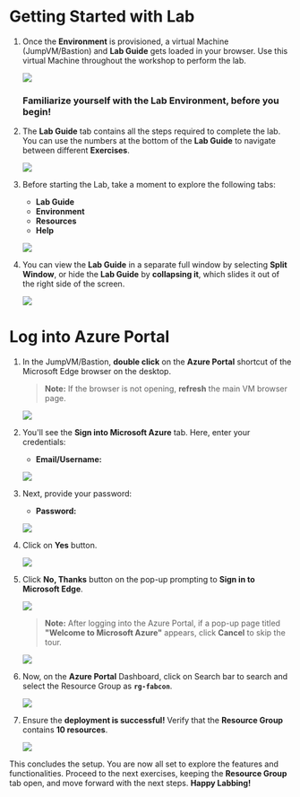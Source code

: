 # Getting Started with Lab

1. Once the **Environment** is provisioned, a virtual Machine (JumpVM/Bastion) and **Lab Guide** gets loaded in your browser. Use this virtual Machine throughout the workshop to perform the lab. 

   ![](../media/launchpage.png)

   ### Familiarize yourself with the Lab Environment, before you begin!

1. The **Lab Guide** tab contains all the steps required to complete the lab. You can use the numbers at the bottom of the **Lab Guide** to navigate between different **Exercises**.

    ![](../media/Task3.png)

2. Before starting the Lab, take a moment to explore the following tabs:

    - **Lab Guide**
    - **Environment**
    - **Resources**
    - **Help**

     ![](../media/Task4.png)


3. You can view the **Lab Guide** in a separate full window by selecting **Split Window**, or hide the **Lab Guide** by **collapsing it**, which slides it out of the right side of the screen.

    ![](../media/Task5.png)


# Log into Azure Portal

1. In the JumpVM/Bastion, **double click** on the **Azure Portal** shortcut of the Microsoft Edge browser on the desktop.

    >**Note:** If the browser is not opening, **refresh** the main VM browser page.

    ![](../media/Task6.png)


2. You'll see the **Sign into Microsoft Azure** tab. Here, enter your credentials:

   - **Email/Username:** <inject key="AzureAdUserEmail"></inject>

    ![](../media/Task8.png)

3. Next, provide your password:

   - **Password:** <inject key="AzureAdUserPassword"></inject>

   ![](../media/Task9.png)

4. Click on **Yes** button.

   ![](../media/Task10.png)

5. Click **No, Thanks** button on the pop-up prompting to **Sign in to Microsoft Edge**.

    ![](../media/signinpopup.png)
   
    >**Note:** After logging into the Azure Portal, if a pop-up page titled **"Welcome to Microsoft Azure"** appears, click **Cancel** to skip the tour.

    ![](../media/welcometoms.png)

6. Now, on the **Azure Portal** Dashboard, click on Search bar to search and select the Resource Group as **`rg-fabcon`**.
   
     ![](../media/1.png)


7. Ensure the **deployment is successful!** Verify that the **Resource Group** contains **10 resources**.

    ![](../media/2.png)

This concludes the setup. You are now all set to explore the features and functionalities. Proceed to the next exercises, keeping the **Resource Group** tab open, and move forward with the next steps. **Happy Labbing!**